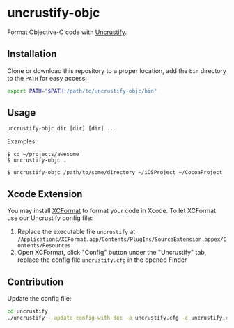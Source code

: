 # uncrustify-objc

Format Objective-C code with [Uncrustify](https://github.com/uncrustify/uncrustify).

## Installation

Clone or download this repository to a proper location, add the `bin` directory to the `PATH` for easy access:

```sh
export PATH="$PATH:/path/to/uncrustify-objc/bin"
```

## Usage

```
uncrustify-objc dir [dir] [dir] ...
```

Examples:

```console
$ cd ~/projects/awesome
$ uncrustify-objc .
```

```console
$ uncrustify-objc /path/to/some/directory ~/iOSProject ~/CocoaProject
```

## Xcode Extension

You may install [XCFormat](https://apps.apple.com/us/app/xcformat/id1165321484?mt=12)
to format your code in Xcode. To let XCFormat use our Uncrustify config file:

1. Replace the executable file `uncrustify` at `/Applications/XCFormat.app/Contents/PlugIns/SourceExtension.appex/Contents/Resources`
2. Open XCFormat, click "Config" button under the "Uncrustify" tab, replace the config file `uncrustify.cfg` in the opened Finder

## Contribution

Update the config file:

```sh
cd uncrustify
./uncrustify --update-config-with-doc -o uncrustify.cfg -c uncrustify.cfg
```

